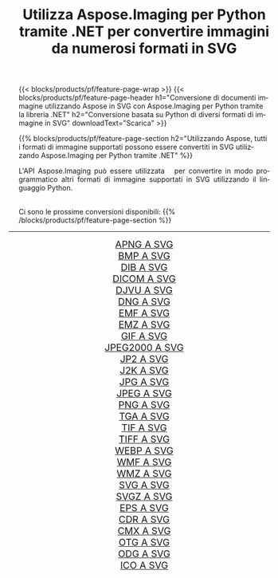 ﻿---
title: Utilizza Aspose.Imaging per Python tramite .NET per convertire immagini da numerosi formati in SVG 
weight: 3920
url: /it/python-net/conversion/to/svg/ 
lang: it
langdirlevel: 2
locales: zh-hans,ja,it,ru,de,es,fr,nl,id,lt,pl,pt,vi,tr,ko,zh-hant,ar,hi,th,sv,cs,uk,he
description: Puoi utilizzare Aspose.Imaging per Python tramite la libreria .NET per convertire da una varietà di formati in SVG
---

{{< blocks/products/pf/feature-page-wrap >}}
{{< blocks/products/pf/feature-page-header h1="Conversione di documenti immagine utilizzando Aspose in SVG con Aspose.Imaging per Python tramite la libreria .NET" h2="Conversione basata su Python di diversi formati di immagine in SVG" downloadText="Scarica" >}}


{{% blocks/products/pf/feature-page-section  h2="Utilizzando Aspose, tutti i formati di immagine supportati possono essere convertiti in SVG utilizzando Aspose.Imaging per Python tramite .NET" %}}
<p align=justify>L'API Aspose.Imaging può essere utilizzata   per convertire in modo programmatico altri formati di immagine supportati in SVG utilizzando il linguaggio Python.</p>
<br/>
Ci sono le prossime conversioni disponibili:
{{% /blocks/products/pf/feature-page-section %}}
<div class="container-fluid productfamilypage bg-gray">
    <div class="convertypes bg-gray agp-content section">
        <div class="container">
		<hr style="margin-left:-20px;"/>
		<div class="row other-converters" style="gap: 10px;font-size: 19px;text-align:center;">
		    <div class='col-md-2 other-converter remove-lp remove-rp'><a href="/imaging/it/python-net/conversion/apng-to-svg/" style="padding:15px;">APNG A SVG</a></div>
<div class='col-md-2 other-converter remove-lp remove-rp'><a href="/imaging/it/python-net/conversion/bmp-to-svg/" style="padding:15px;">BMP A SVG</a></div>
<div class='col-md-2 other-converter remove-lp remove-rp'><a href="/imaging/it/python-net/conversion/dib-to-svg/" style="padding:15px;">DIB A SVG</a></div>
<div class='col-md-2 other-converter remove-lp remove-rp'><a href="/imaging/it/python-net/conversion/dicom-to-svg/" style="padding:15px;">DICOM A SVG</a></div>
<div class='col-md-2 other-converter remove-lp remove-rp'><a href="/imaging/it/python-net/conversion/djvu-to-svg/" style="padding:15px;">DJVU A SVG</a></div>
<div class='col-md-2 other-converter remove-lp remove-rp'><a href="/imaging/it/python-net/conversion/dng-to-svg/" style="padding:15px;">DNG A SVG</a></div>
<div class='col-md-2 other-converter remove-lp remove-rp'><a href="/imaging/it/python-net/conversion/emf-to-svg/" style="padding:15px;">EMF A SVG</a></div>
<div class='col-md-2 other-converter remove-lp remove-rp'><a href="/imaging/it/python-net/conversion/emz-to-svg/" style="padding:15px;">EMZ A SVG</a></div>
<div class='col-md-2 other-converter remove-lp remove-rp'><a href="/imaging/it/python-net/conversion/gif-to-svg/" style="padding:15px;">GIF A SVG</a></div>
<div class='col-md-2 other-converter remove-lp remove-rp'><a href="/imaging/it/python-net/conversion/jpeg2000-to-svg/" style="padding:15px;">JPEG2000 A SVG</a></div>
<div class='col-md-2 other-converter remove-lp remove-rp'><a href="/imaging/it/python-net/conversion/jp2-to-svg/" style="padding:15px;">JP2 A SVG</a></div>
<div class='col-md-2 other-converter remove-lp remove-rp'><a href="/imaging/it/python-net/conversion/j2k-to-svg/" style="padding:15px;">J2K A SVG</a></div>
<div class='col-md-2 other-converter remove-lp remove-rp'><a href="/imaging/it/python-net/conversion/jpg-to-svg/" style="padding:15px;">JPG A SVG</a></div>
<div class='col-md-2 other-converter remove-lp remove-rp'><a href="/imaging/it/python-net/conversion/jpeg-to-svg/" style="padding:15px;">JPEG A SVG</a></div>
<div class='col-md-2 other-converter remove-lp remove-rp'><a href="/imaging/it/python-net/conversion/png-to-svg/" style="padding:15px;">PNG A SVG</a></div>
<div class='col-md-2 other-converter remove-lp remove-rp'><a href="/imaging/it/python-net/conversion/tga-to-svg/" style="padding:15px;">TGA A SVG</a></div>
<div class='col-md-2 other-converter remove-lp remove-rp'><a href="/imaging/it/python-net/conversion/tif-to-svg/" style="padding:15px;">TIF A SVG</a></div>
<div class='col-md-2 other-converter remove-lp remove-rp'><a href="/imaging/it/python-net/conversion/tiff-to-svg/" style="padding:15px;">TIFF A SVG</a></div>
<div class='col-md-2 other-converter remove-lp remove-rp'><a href="/imaging/it/python-net/conversion/webp-to-svg/" style="padding:15px;">WEBP A SVG</a></div>
<div class='col-md-2 other-converter remove-lp remove-rp'><a href="/imaging/it/python-net/conversion/wmf-to-svg/" style="padding:15px;">WMF A SVG</a></div>
<div class='col-md-2 other-converter remove-lp remove-rp'><a href="/imaging/it/python-net/conversion/wmz-to-svg/" style="padding:15px;">WMZ A SVG</a></div>
<div class='col-md-2 other-converter remove-lp remove-rp'><a href="/imaging/it/python-net/conversion/svg-to-svg/" style="padding:15px;">SVG A SVG</a></div>
<div class='col-md-2 other-converter remove-lp remove-rp'><a href="/imaging/it/python-net/conversion/svgz-to-svg/" style="padding:15px;">SVGZ A SVG</a></div>
<div class='col-md-2 other-converter remove-lp remove-rp'><a href="/imaging/it/python-net/conversion/eps-to-svg/" style="padding:15px;">EPS A SVG</a></div>
<div class='col-md-2 other-converter remove-lp remove-rp'><a href="/imaging/it/python-net/conversion/cdr-to-svg/" style="padding:15px;">CDR A SVG</a></div>
<div class='col-md-2 other-converter remove-lp remove-rp'><a href="/imaging/it/python-net/conversion/cmx-to-svg/" style="padding:15px;">CMX A SVG</a></div>
<div class='col-md-2 other-converter remove-lp remove-rp'><a href="/imaging/it/python-net/conversion/otg-to-svg/" style="padding:15px;">OTG A SVG</a></div>
<div class='col-md-2 other-converter remove-lp remove-rp'><a href="/imaging/it/python-net/conversion/odg-to-svg/" style="padding:15px;">ODG A SVG</a></div>
<div class='col-md-2 other-converter remove-lp remove-rp'><a href="/imaging/it/python-net/conversion/ico-to-svg/" style="padding:15px;">ICO A SVG</a></div>
                </div>
        </div>
    </div>
</div>
<br/>

